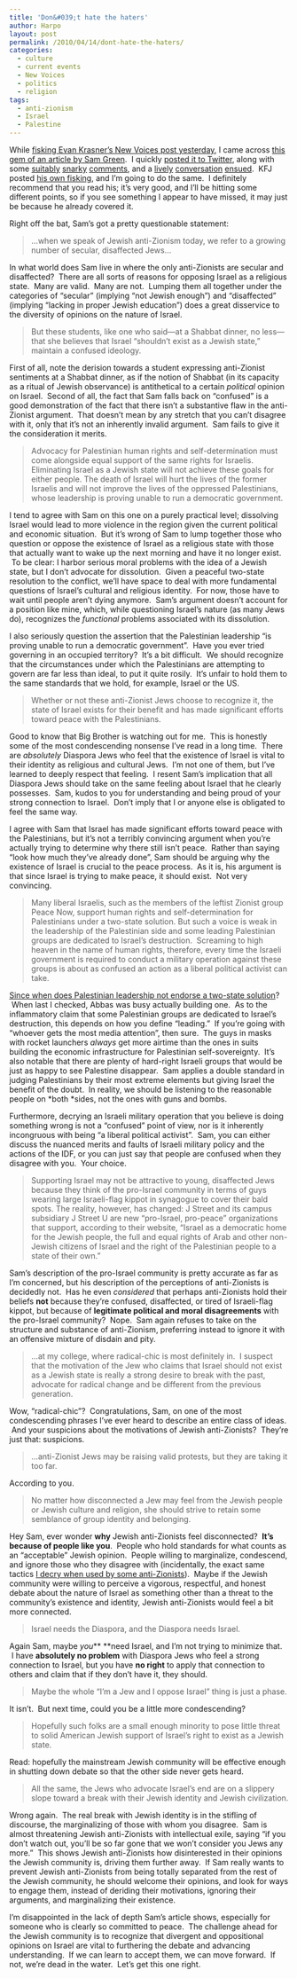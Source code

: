 ```yaml
---
title: 'Don&#039;t hate the haters'
author: Harpo
layout: post
permalink: /2010/04/14/dont-hate-the-haters/
categories:
  - culture
  - current events
  - New Voices
  - politics
  - religion
tags:
  - anti-zionism
  - Israel
  - Palestine
---
```

While <a href="http://blog.newvoices.org/?p=3196" target="_blank">fisking Evan Krasner&#8217;s New Voices post yesterday</a>, I came across <a href="http://www.newvoices.org/opinion?id=0121" target="_blank">this gem of an article by Sam Green</a>.  I quickly <a href="http://twitter.com/renaissanceboy/status/12132986338" target="_blank">posted it to Twitter</a>, along with some <a href="http://twitter.com/renaissanceboy/status/12133053845" target="_blank">suitably</a> <a href="http://twitter.com/renaissanceboy/status/12133113267" target="_blank">snarky</a> <a href="http://twitter.com/renaissanceboy/status/12133157968" target="_blank">comments</a>, and a <a href="http://twitter.com/thewanderingjew/status/12133179751" target="_blank">lively</a> <a href="http://twitter.com/alanscottevil/status/12133478099" target="_blank">conversation</a> <a href="http://twitter.com/thewanderingjew/status/12133740645" target="_blank">ensued</a>.  KFJ posted <a href="http://www.judaismwithoutborders.org/2010/04/13/sam-green-is-a-littlegreen-at-this/" target="_blank">his own fisking</a>, and I&#8217;m going to do the same.  I definitely recommend that you read his; it&#8217;s very good, and I&#8217;ll be hitting some different points, so if you see something I appear to have missed, it may just be because he already covered it.

Right off the bat, Sam&#8217;s got a pretty questionable statement:

> &#8230;when we speak of Jewish anti-Zionism today, we refer to a growing number of secular, disaffected Jews&#8230;

In what world does Sam live in where the only anti-Zionists are secular and disaffected?  There are all sorts of reasons for opposing Israel as a religious state.  Many are valid.  Many are not.  Lumping them all together under the categories of &#8220;secular&#8221; (implying &#8220;not Jewish enough&#8221;) and &#8220;disaffected&#8221; (implying &#8220;lacking in proper Jewish education&#8221;) does a great disservice to the diversity of opinions on the nature of Israel.

> But these students, like one who said—at a Shabbat dinner, no less—that she believes that Israel “shouldn’t exist as a Jewish state,” maintain a confused ideology.

First of all, note the derision towards a student expressing anti-Zionist sentiments at a Shabbat dinner, as if the notion of Shabbat (in its capacity as a ritual of Jewish observance) is antithetical to a certain *political* opinion on Israel.  Second of all, the fact that Sam falls back on &#8220;confused&#8221; is a good demonstration of the fact that there isn&#8217;t a substantive flaw in the anti-Zionist argument.  That doesn&#8217;t mean by any stretch that you can&#8217;t disagree with it, only that it&#8217;s not an inherently invalid argument.  Sam fails to give it the consideration it merits.

> Advocacy for Palestinian human rights and self-determination must come alongside equal support of the same rights for Israelis. Eliminating Israel as a Jewish state will not achieve these goals for either people. The death of Israel will hurt the lives of the former Israelis and will not improve the lives of the oppressed Palestinians, whose leadership is proving unable to run a democratic government.

I tend to agree with Sam on this one on a purely practical level; dissolving Israel would lead to more violence in the region given the current political and economic situation.  But it&#8217;s wrong of Sam to lump together those who question or oppose the existence of Israel as a religious state with those that actually want to wake up the next morning and have it no longer exist.  To be clear: I harbor serious moral problems with the idea of a Jewish state, but I don&#8217;t advocate for dissolution.  Given a peaceful two-state resolution to the conflict, we&#8217;ll have space to deal with more fundamental questions of Israel&#8217;s cultural and religious identity.  For now, those have to wait until people aren&#8217;t dying anymore.  Sam&#8217;s argument doesn&#8217;t account for a position like mine, which, while questioning Israel&#8217;s nature (as many Jews do), recognizes the *functional* problems associated with its dissolution.

I also seriously question the assertion that the Palestinian leadership &#8220;is proving unable to run a democratic government&#8221;.  Have you ever tried governing in an occupied territory?  It&#8217;s a bit difficult.  We should recognize that the circumstances under which the Palestinians are attempting to govern are far less than ideal, to put it quite rosily.  It&#8217;s unfair to hold them to the same standards that we hold, for example, Israel or the US.

> Whether or not these anti-Zionist Jews choose to recognize it, the state of Israel exists for their benefit and has made significant efforts toward peace with the Palestinians.

Good to know that Big Brother is watching out for me.  This is honestly some of the most condescending nonsense I&#8217;ve read in a long time.  There are *absolutely* Diaspora Jews who feel that the existence of Israel is vital to their identity as religious and cultural Jews.  I&#8217;m not one of them, but I&#8217;ve learned to deeply respect that feeling.  I resent Sam&#8217;s implication that all Diaspora Jews should take on the same feeling about Israel that he clearly possesses.  Sam, kudos to you for understanding and being proud of your strong connection to Israel.  Don&#8217;t imply that I or anyone else is obligated to feel the same way.

I agree with Sam that Israel has made significant efforts toward peace with the Palestinians, but it&#8217;s not a terribly convincing argument when you&#8217;re actually trying to determine why there still isn&#8217;t peace.  Rather than saying &#8220;look how much they&#8217;ve already done&#8221;, Sam should be arguing why the existence of Israel is crucial to the peace process.  As it is, his argument is that since Israel is trying to make peace, it should exist.  Not very convincing.

> Many liberal Israelis, such as the members of the leftist Zionist group Peace Now, support human rights and self-determination for Palestinians under a two-state solution. But such a voice is weak in the leadership of the Palestinian side and some leading Palestinian groups are dedicated to Israel’s destruction.  Screaming to high heaven in the name of human rights, therefore, every time the Israeli government is required to conduct a military operation against these groups is about as confused an action as a liberal political activist can take.

<a href="http://www.nytimes.com/2009/11/12/world/middleeast/12abbas.html?_r=1" target="_blank">Since when does Palestinian leadership not endorse a two-state solution</a>?  When last I checked, Abbas was busy actually building one.  As to the inflammatory claim that some Palestinian groups are dedicated to Israel&#8217;s destruction, this depends on how you define &#8220;leading.&#8221;  If you&#8217;re going with &#8220;whoever gets the most media attention&#8221;, then sure.  The guys in masks with rocket launchers *always* get more airtime than the ones in suits building the economic infrastructure for Palestinian self-sovereignty.  It&#8217;s also notable that there are plenty of hard-right Israeli groups that would be just as happy to see Palestine disappear.  Sam applies a double standard in judging Palestinians by their most extreme elements but giving Israel the benefit of the doubt.  In reality, we should be listening to the reasonable people on *both *sides, not the ones with guns and bombs.

Furthermore, decrying an Israeli military operation that you believe is doing something wrong is not a &#8220;confused&#8221; point of view, nor is it inherently incongruous with being &#8220;a liberal political activist&#8221;.  Sam, you can either discuss the nuanced merits and faults of Israeli military policy and the actions of the IDF, or you can just say that people are confused when they disagree with you.  Your choice.

> Supporting Israel may not be attractive to young, disaffected Jews because they think of the pro-Israel community in terms of guys wearing large Israeli-flag kippot in synagogue to cover their bald spots. The reality, however, has changed: J Street and its campus subsidiary J Street U are new “pro-Israel, pro-peace” organizations that support, according to their website, “Israel as a democratic home for the Jewish people, the full and equal rights of Arab and other non-Jewish citizens of Israel and the right of the Palestinian people to a state of their own.”

Sam&#8217;s description of the pro-Israel community is pretty accurate as far as I&#8217;m concerned, but his description of the perceptions of anti-Zionists is decidedly not.  Has he even *considered* that perhaps anti-Zionists hold their beliefs **not** because they&#8217;re confused, disaffected, or tired of Israeli-flag kippot, but because of **legitimate political and moral disagreements** with the pro-Israel community?  Nope.  Sam again refuses to take on the structure and substance of anti-Zionism, preferring instead to ignore it with an offensive mixture of disdain and pity.

> &#8230;at my college, where radical-chic is most definitely in.  I suspect that the motivation of the Jew who claims that Israel should not exist as a Jewish state is really a strong desire to break with the past, advocate for radical change and be different from the previous generation.

Wow, &#8220;radical-chic&#8221;?  Congratulations, Sam, on one of the most condescending phrases I&#8217;ve ever heard to describe an entire class of ideas.  And your suspicions about the motivations of Jewish anti-Zionists?  They&#8217;re just that: suspicions.

> &#8230;anti-Zionist Jews may be raising valid protests, but they are taking it too far.

According to you.

> No matter how disconnected a Jew may feel from the Jewish people or Jewish culture and religion, she should strive to retain some semblance of group identity and belonging.

Hey Sam, ever wonder **why** Jewish anti-Zionists feel disconnected?  **It&#8217;s because of people like you**.  People who hold standards for what counts as an &#8220;acceptable&#8221; Jewish opinion.  People willing to marginalize, condescend, and ignore those who they disagree with (incidentally, the exact same tactics <a href="http://harpojaeger.github.io/2009/11/21/bds-a-threat-to-peace/" target="_blank">I decry when used by some anti-Zionists</a>).  Maybe if the Jewish community were willing to perceive a vigorous, respectful, and honest debate about the nature of Israel as something other than a threat to the community&#8217;s existence and identity, Jewish anti-Zionists would feel a bit more connected.

> Israel needs the Diaspora, and the Diaspora needs Israel.

Again Sam, maybe *you*** **need Israel, and I&#8217;m not trying to minimize that.  I have **absolutely no problem** with Diaspora Jews who feel a strong connection to Israel, but you have **no right** to apply that connection to others and claim that if they don&#8217;t have it, they should.

> Maybe the whole “I’m a Jew and I oppose Israel” thing is just a phase.

It isn&#8217;t.  But next time, could you be a little more condescending?

> Hopefully such folks are a small enough minority to pose little threat to solid American Jewish support of Israel’s right to exist as a Jewish state.

Read: hopefully the mainstream Jewish community will be effective enough in shutting down debate so that the other side never gets heard.

> All the same, the Jews who advocate Israel’s end are on a slippery slope toward a break with their Jewish identity and Jewish civilization.

Wrong again.  The real break with Jewish identity is in the stifling of discourse, the marginalizing of those with whom you disagree.  Sam is almost threatening Jewish anti-Zionists with intellectual exile, saying &#8220;if you don&#8217;t watch out, you&#8217;ll be so far gone that we won&#8217;t consider you Jews any more.&#8221;  This shows Jewish anti-Zionists how disinterested in their opinions the Jewish community is, driving them further away.  If Sam really wants to prevent Jewish anti-Zionists from being totally separated from the rest of the Jewish community, he should welcome their opinions, and look for ways to engage them, instead of deriding their motivations, ignoring their arguments, and marginalizing their existence.

I&#8217;m disappointed in the lack of depth Sam&#8217;s article shows, especially for someone who is clearly so committed to peace.  The challenge ahead for the Jewish community is to recognize that divergent and oppositional opinions on Israel are vital to furthering the debate and advancing understanding.  If we can learn to accept them, we can move forward.  If not, we&#8217;re dead in the water.  Let&#8217;s get this one right.